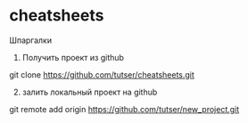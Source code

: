 # cheatsheets
Шпаргалки

1. Получить проект из github

git clone https://github.com/tutser/cheatsheets.git



2. залить локальный проект на github

git remote add origin https://github.com/tutser/new_project.git

